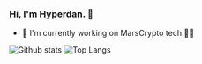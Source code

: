 ### Hi, I'm Hyperdan. 👋	<picture decoding="async" loading="lazy">

<!--
**0xhyperdan/0xhyperdan** is a ✨ _special_ ✨ repository because its `README.md` (this file) appears on your GitHub profile.	
Here are some ideas to get you started:	
- 🔭 I’m currently working on ...	
- 🌱 I’m currently learning ...	
- 👯 I’m looking to collaborate on ...	
- 🤔 I’m looking for help with ...	
- 💬 Ask me about ...	
- 📫 How to reach me: ...	
- 😄 Pronouns: ...	
- ⚡ Fun fact: ...	
-->	
- 🛵 I'm currently working on MarsCrypto tech.👩‍💻	

![Github stats](https://github-readme-stats.vercel.app/api?username=0xhyperdan&show_icons=true&theme=dark)
![Top Langs](https://github-readme-stats.vercel.app/api/top-langs/?username=0xhyperdan&theme=dark&layout=compact)
